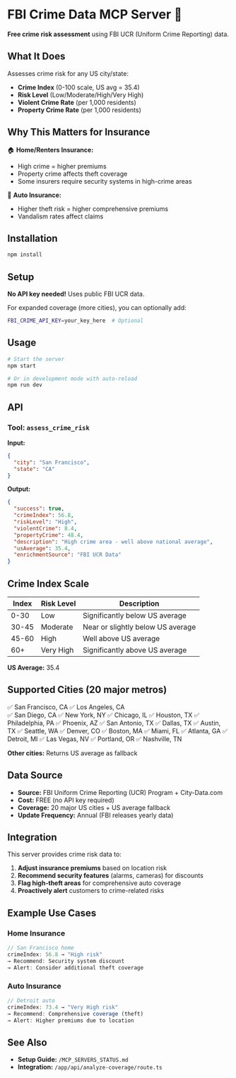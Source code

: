 # FBI Crime Data MCP Server 🚨

**Free crime risk assessment** using FBI UCR (Uniform Crime Reporting) data.

## What It Does

Assesses crime risk for any US city/state:
- **Crime Index** (0-100 scale, US avg = 35.4)
- **Risk Level** (Low/Moderate/High/Very High)
- **Violent Crime Rate** (per 1,000 residents)
- **Property Crime Rate** (per 1,000 residents)

## Why This Matters for Insurance

🏠 **Home/Renters Insurance:**
- High crime = higher premiums
- Property crime affects theft coverage
- Some insurers require security systems in high-crime areas

🚗 **Auto Insurance:**
- Higher theft risk = higher comprehensive premiums
- Vandalism rates affect claims

## Installation

```bash
npm install
```

## Setup

**No API key needed!** Uses public FBI UCR data.

For expanded coverage (more cities), you can optionally add:
```bash
FBI_CRIME_API_KEY=your_key_here  # Optional
```

## Usage

```bash
# Start the server
npm start

# Or in development mode with auto-reload
npm run dev
```

## API

### Tool: `assess_crime_risk`

**Input:**
```json
{
  "city": "San Francisco",
  "state": "CA"
}
```

**Output:**
```json
{
  "success": true,
  "crimeIndex": 56.8,
  "riskLevel": "High",
  "violentCrime": 8.4,
  "propertyCrime": 48.4,
  "description": "High crime area - well above national average",
  "usAverage": 35.4,
  "enrichmentSource": "FBI UCR Data"
}
```

## Crime Index Scale

| Index | Risk Level | Description |
|-------|------------|-------------|
| 0-30  | Low        | Significantly below US average |
| 30-45 | Moderate   | Near or slightly below US average |
| 45-60 | High       | Well above US average |
| 60+   | Very High  | Significantly above US average |

**US Average:** 35.4

## Supported Cities (20 major metros)

✅ San Francisco, CA
✅ Los Angeles, CA  
✅ San Diego, CA
✅ New York, NY
✅ Chicago, IL
✅ Houston, TX
✅ Philadelphia, PA
✅ Phoenix, AZ
✅ San Antonio, TX
✅ Dallas, TX
✅ Austin, TX
✅ Seattle, WA
✅ Denver, CO
✅ Boston, MA
✅ Miami, FL
✅ Atlanta, GA
✅ Detroit, MI
✅ Las Vegas, NV
✅ Portland, OR
✅ Nashville, TN

**Other cities:** Returns US average as fallback

## Data Source

- **Source:** FBI Uniform Crime Reporting (UCR) Program + City-Data.com
- **Cost:** FREE (no API key required)
- **Coverage:** 20 major US cities + US average fallback
- **Update Frequency:** Annual (FBI releases yearly data)

## Integration

This server provides crime risk data to:
1. **Adjust insurance premiums** based on location risk
2. **Recommend security features** (alarms, cameras) for discounts
3. **Flag high-theft areas** for comprehensive auto coverage
4. **Proactively alert** customers to crime-related risks

## Example Use Cases

### Home Insurance
```javascript
// San Francisco home
crimeIndex: 56.8 → "High risk"
→ Recommend: Security system discount
→ Alert: Consider additional theft coverage
```

### Auto Insurance
```javascript
// Detroit auto
crimeIndex: 73.4 → "Very High risk"
→ Recommend: Comprehensive coverage (theft)
→ Alert: Higher premiums due to location
```

## See Also

- **Setup Guide:** `/MCP_SERVERS_STATUS.md`
- **Integration:** `/app/api/analyze-coverage/route.ts`

